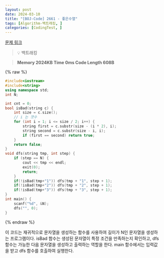 ```yaml
---
layout: post
date: 2024-03-10
title: "[BOJ-Code] 2661 - 좋은수열"
tags: [Algorithm-백트래킹, ]
categories: [CodingTest, ]
---
```



[문제 링크](https://www.acmicpc.net/problem/2661)


> 💡 백트래킹


> **Memory   2024KB                                   Time   0ms                                Code Length   608B**



{% raw %}
```c++
#include<iostream>
#include<string>
using namespace std;
int N;

int cnt = 0;
bool isBad(string c) {
	int size = c.size();
	// i 는 갯수
	for (int i = 1; i <= size / 2; i++) {
		string first = c.substr(size - (i * 2), i);
		string second = c.substr(size - i, i);
		if (first == second) return true;
	}
	return false;
}
void dfs(string tmp, int step) {
	if (step == N) {
		cout << tmp << endl;
		exit(0);
		return;
	}
	if(!isBad(tmp+"1")) dfs(tmp + "1", step + 1);
	if(!isBad(tmp+"2")) dfs(tmp + "2", step + 1);
	if(!isBad(tmp+"3")) dfs(tmp + "3", step + 1);
}
int main() {
	scanf("%d", &N);
	dfs("", 0);
}
```
{% endraw %}



이 코드는 재귀적으로 문자열을 생성하는 함수를 사용하여 길이가 N인 문자열을 생성하는 프로그램이다. isBad 함수는 생성된 문자열이 특정 조건을 만족하는지 확인하고, dfs 함수는 가능한 다음 문자열을 생성하고 출력하는 역할을 한다. main 함수에서는 입력값을 받고 dfs 함수를 호출하여 실행한다.

